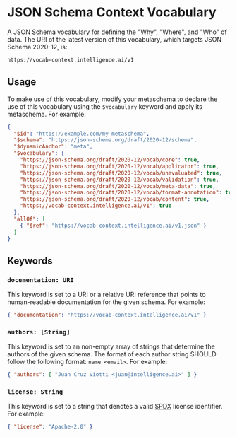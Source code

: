 JSON Schema Context Vocabulary
==============================

A JSON Schema vocabulary for defining the "Why", "Where", and "Who" of data.
The URI of the latest version of this vocabulary, which targets JSON Schema
2020-12, is:

```sh
https://vocab-context.intelligence.ai/v1
```

Usage
-----

To make use of this vocabulary, modify your metaschema to declare the use of
this vocabulary using the `$vocabulary` keyword and apply its metaschema. For
example:

```json
{
  "$id": "https://example.com/my-metaschema",
  "$schema": "https://json-schema.org/draft/2020-12/schema",
  "$dynamicAnchor": "meta",
  "$vocabulary": {
    "https://json-schema.org/draft/2020-12/vocab/core": true,
    "https://json-schema.org/draft/2020-12/vocab/applicator": true,
    "https://json-schema.org/draft/2020-12/vocab/unevaluated": true,
    "https://json-schema.org/draft/2020-12/vocab/validation": true,
    "https://json-schema.org/draft/2020-12/vocab/meta-data": true,
    "https://json-schema.org/draft/2020-12/vocab/format-annotation": true,
    "https://json-schema.org/draft/2020-12/vocab/content": true,
    "https://vocab-context.intelligence.ai/v1": true
  },
  "allOf": [
    { "$ref": "https://vocab-context.intelligence.ai/v1.json" }
  ]
}
```

Keywords
--------

### `documentation: URI`

This keyword is set to a URI or a relative URI reference that points to
human-readable documentation for the given schema. For example:

```json
{ "documentation": "https://vocab-context.intelligence.ai/v1" }
```

### `authors: [String]`

This keyword is set to an non-empty array of strings that determine the authors
of the given schema. The format of each author string SHOULD follow the
following format: `name <email>`. For example:

```json
{ "authors": [ "Juan Cruz Viotti <juan@intelligence.ai>" ] }
```

### `license: String`

This keyword is set to a string that denotes a valid
[SPDX](https://spdx.org/licenses/) license identifier. For example:

```json
{ "license": "Apache-2.0" }
```
